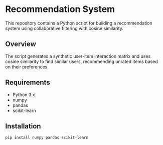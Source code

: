 # Recommendation System
This repository contains a Python script for building a recommendation system using collaborative filtering with cosine similarity.

## Overview
The script generates a synthetic user-item interaction matrix and uses cosine similarity to find similar users, recommending unrated items based on their preferences.

## Requirements
- Python 3.x
- numpy
- pandas
- scikit-learn

## Installation
```bash
pip install numpy pandas scikit-learn
